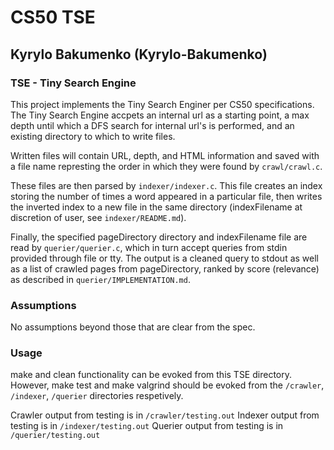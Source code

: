 # CS50 TSE
## Kyrylo Bakumenko (Kyrylo-Bakumenko)

### TSE - Tiny Search Engine

This project implements the Tiny Search Enginer per CS50 specifications.
The Tiny Search Engine accpets an internal url as a starting point, a max depth until which
a DFS search for internal url's is performed, and an existing directory to which to write files.

Written files will contain URL, depth, and HTML information and saved with a file name represting the order
in which they were found by `crawl/crawl.c`.

These files are then parsed by `indexer/indexer.c`. This file creates an index storing the number of times a word appeared in a particular file, then writes the inverted index to a new file in the same directory (indexFilename at discretion of user, see `indexer/README.md`).

Finally, the specified pageDirectory directory and indexFilename file are read by `querier/querier.c`, which in turn accept queries from stdin provided through file or tty. The output is a cleaned query to stdout as well as a list of crawled pages from pageDirectory, ranked by score (relevance) as described in `querier/IMPLEMENTATION.md`.

### Assumptions

No assumptions beyond those that are clear from the spec.

### Usage

make and clean functionality can be evoked from this TSE directory.
However, make test and make valgrind should be evoked from the `/crawler`, `/indexer`, `/querier` directories respetively.

Crawler output from testing is in `/crawler/testing.out`
Indexer output from testing is in `/indexer/testing.out`
Querier output from testing is in `/querier/testing.out`

